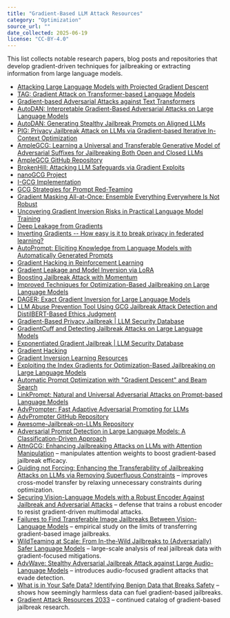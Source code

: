 ```yaml
---
title: "Gradient-Based LLM Attack Resources"
category: "Optimization"
source_url: ""
date_collected: 2025-06-19
license: "CC-BY-4.0"
---
```


This list collects notable research papers, blog posts and repositories that develop gradient-driven techniques for jailbreaking or extracting information from large language models.

- [Attacking Large Language Models with Projected Gradient Descent](https://arxiv.org/abs/2402.09154)
- [TAG: Gradient Attack on Transformer-based Language Models](https://aclanthology.org/2021.findings-emnlp.305/)
- [Gradient-based Adversarial Attacks against Text Transformers](https://blogs.night-wolf.io/gradient-based-adversarial-attacks-against-text-transformers)
- [AutoDAN: Interpretable Gradient-Based Adversarial Attacks on Large Language Models](https://arxiv.org/abs/2310.15140)
- [AutoDAN: Generating Stealthy Jailbreak Prompts on Aligned LLMs](https://arxiv.org/abs/2310.04451)
- [PIG: Privacy Jailbreak Attack on LLMs via Gradient-based Iterative In-Context Optimization](https://arxiv.org/abs/2505.09921)
- [AmpleGCG: Learning a Universal and Transferable Generative Model of Adversarial Suffixes for Jailbreaking Both Open and Closed LLMs](https://arxiv.org/abs/2404.07921)
- [AmpleGCG GitHub Repository](https://github.com/OSU-NLP-Group/AmpleGCG)
- [BrokenHill: Attacking LLM Safeguards via Gradient Exploits](https://bishopfox.com/blog/brokenhill-attack-tool-largelanguagemodels-llm)
- [nanoGCG Project](https://github.com/GraySwanAI/nanoGCG/tree/main)
- [I-GCG Implementation](https://github.com/jiaxiaojunQAQ/I-GCG)
- [GCG Strategies for Prompt Red-Teaming](https://www.promptfoo.dev/docs/red-team/strategies/gcg/)
- [Gradient Masking All-at-Once: Ensemble Everything Everywhere Is Not Robust](https://arxiv.org/abs/2411.14834)
- [Uncovering Gradient Inversion Risks in Practical Language Model Training](https://dl.acm.org/doi/abs/10.1145/3658644.3690292)
- [Deep Leakage from Gradients](https://arxiv.org/abs/1906.08935)
- [Inverting Gradients -- How easy is it to break privacy in federated learning?](https://arxiv.org/abs/2003.14053)
- [AutoPrompt: Eliciting Knowledge from Language Models with Automatically Generated Prompts](https://arxiv.org/abs/2010.15980)
- [Gradient Hacking in Reinforcement Learning](https://arxiv.org/abs/2106.09685)
- [Gradient Leakage and Model Inversion via LoRA](https://arxiv.org/abs/2406.01234)
- [Boosting Jailbreak Attack with Momentum](https://doi.org/10.1109/icassp49660.2025.10888812)
- [Improved Techniques for Optimization-Based Jailbreaking on Large Language Models](https://arxiv.org/abs/2405.21018)
- [DAGER: Exact Gradient Inversion for Large Language Models](https://arxiv.org/abs/2405.15586)
- [LLM Abuse Prevention Tool Using GCG Jailbreak Attack Detection and DistilBERT-Based Ethics Judgment](https://doi.org/10.3390/info16030204)
- [Gradient-Based Privacy Jailbreak | LLM Security Database](https://www.promptfoo.dev/lm-security-db/vuln/undefined-0282d4f5)
- [GradientCuff and Detecting Jailbreak Attacks on Large Language Models](https://jailbreakai.substack.com/p/gradientcuff-and-detecting-jailbreak)
- [Exponentiated Gradient Jailbreak | LLM Security Database](https://www.promptfoo.dev/lm-security-db/vuln/exponentiated-gradient-jailbreak-c4fb2fa8)
- [Gradient Hacking](https://www.alignmentforum.org/posts/uXH4r6MmKPedk8rMA/gradient-hacking)
- [Gradient Inversion Learning Resources](https://github.com/SuperX612/Gradient-Inversion-Learning-Resources)
- [Exploiting the Index Gradients for Optimization-Based Jailbreaking on Large Language Models](https://aclanthology.org/2025.coling-main.305/)
- [Automatic Prompt Optimization with "Gradient Descent" and Beam Search](https://arxiv.org/abs/2305.03495)
- [LinkPrompt: Natural and Universal Adversarial Attacks on Prompt-based Language Models](https://arxiv.org/abs/2403.16432)
- [AdvPrompter: Fast Adaptive Adversarial Prompting for LLMs](https://arxiv.org/abs/2404.16873)
- [AdvPrompter GitHub Repository](https://github.com/facebookresearch/advprompter)
- [Awesome-Jailbreak-on-LLMs Repository](https://github.com/yueliu1999/Awesome-Jailbreak-on-LLMs)
- [Adversarial Prompt Detection in Large Language Models: A Classification-Driven Approach](https://www.sciencedirect.com/science/article/pii/S1546221825004898)
- [AttnGCG: Enhancing Jailbreaking Attacks on LLMs with Attention Manipulation](https://arxiv.org/abs/2410.09040) – manipulates attention weights to boost gradient-based jailbreak efficacy.
- [Guiding not Forcing: Enhancing the Transferability of Jailbreaking Attacks on LLMs via Removing Superfluous Constraints](https://arxiv.org/abs/2503.01865) – improves cross-model transfer by relaxing unnecessary constraints during optimization.
- [Securing Vision-Language Models with a Robust Encoder Against Jailbreak and Adversarial Attacks](https://arxiv.org/abs/2409.07353) – defense that trains a robust encoder to resist gradient-driven multimodal attacks.
- [Failures to Find Transferable Image Jailbreaks Between Vision-Language Models](https://arxiv.org/abs/2407.15211) – empirical study on the limits of transferring gradient-based image jailbreaks.
- [WildTeaming at Scale: From In-the-Wild Jailbreaks to (Adversarially) Safer Language Models](https://arxiv.org/abs/2406.18510) – large-scale analysis of real jailbreak data with gradient-focused mitigations.
- [AdvWave: Stealthy Adversarial Jailbreak Attack against Large Audio-Language Models](https://arxiv.org/abs/2412.08608) – introduces audio-focused gradient attacks that evade detection.
- [What is in Your Safe Data? Identifying Benign Data that Breaks Safety](https://arxiv.org/abs/2404.01099) – shows how seemingly harmless data can fuel gradient-based jailbreaks.
- [Gradient Attack Resources 2033](gradient-resources-2033.md) – continued catalog of gradient-based jailbreak research.
